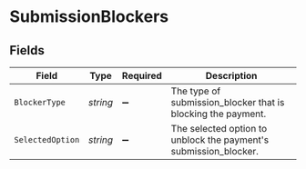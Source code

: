 # SubmissionBlockers


## Fields

| Field                                                            | Type                                                             | Required                                                         | Description                                                      |
| ---------------------------------------------------------------- | ---------------------------------------------------------------- | ---------------------------------------------------------------- | ---------------------------------------------------------------- |
| `BlockerType`                                                    | *string*                                                         | :heavy_minus_sign:                                               | The type of submission_blocker that is blocking the payment.     |
| `SelectedOption`                                                 | *string*                                                         | :heavy_minus_sign:                                               | The selected option to unblock the payment's submission_blocker. |